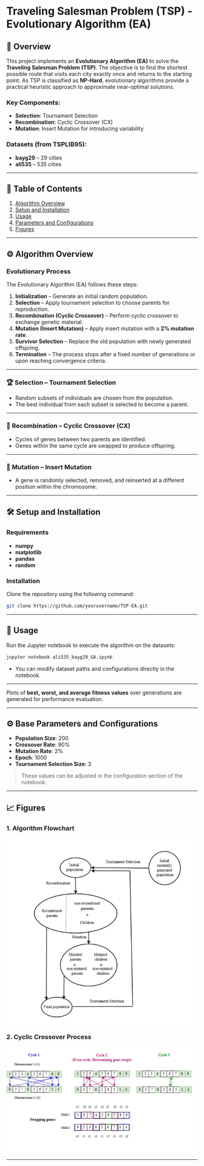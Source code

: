 # Traveling Salesman Problem (TSP) - Evolutionary Algorithm (EA)

## 📌 Overview
This project implements an **Evolutionary Algorithm (EA)** to solve the **Traveling Salesman Problem (TSP)**. The objective is to find the shortest possible route that visits each city exactly once and returns to the starting point. As TSP is classified as **NP-Hard**, evolutionary algorithms provide a practical heuristic approach to approximate near-optimal solutions.  

### Key Components:
- **Selection**: Tournament Selection  
- **Recombination**: Cyclic Crossover (CX)  
- **Mutation**: Insert Mutation for introducing variability  

### Datasets (from TSPLIB95):
- **bayg29** – 29 cities  
- **ali535** – 535 cities  

---

## 📖 Table of Contents
1. [Algorithm Overview](#algorithm-overview)  
2. [Setup and Installation](#setup-and-installation)  
3. [Usage](#usage)  
4. [Parameters and Configurations](#parameters-and-configurations)  
5. [Figures](#figures)  

---

## ⚙️ Algorithm Overview
### Evolutionary Process  
The Evolutionary Algorithm (EA) follows these steps:  

1. **Initialization** – Generate an initial random population.  
2. **Selection** – Apply tournament selection to choose parents for reproduction.  
3. **Recombination (Cyclic Crossover)** – Perform cyclic crossover to exchange genetic material.  
4. **Mutation (Insert Mutation)** – Apply insert mutation with a **2% mutation rate**.  
5. **Survivor Selection** – Replace the old population with newly generated offspring.  
6. **Termination** – The process stops after a fixed number of generations or upon reaching convergence criteria.  

---

### 🏆 Selection – Tournament Selection  
- Random subsets of individuals are chosen from the population.  
- The best individual from each subset is selected to become a parent.  

---

### 🔄 Recombination – Cyclic Crossover (CX)  
- Cycles of genes between two parents are identified.  
- Genes within the same cycle are swapped to produce offspring.  

---

### 🔄 Mutation – Insert Mutation  
- A gene is randomly selected, removed, and reinserted at a different position within the chromosome.  

---

## 🛠️ Setup and Installation  
### Requirements  
- **numpy**  
- **matplotlib**  
- **pandas**  
- **random**  

### Installation  
Clone the repository using the following command:  
```bash
git clone https://github.com/yourusername/TSP-EA.git
```  

---

## 🚀 Usage  
Run the Jupyter notebook to execute the algorithm on the datasets:  
```bash
jupyter notebook ali535_bayg29_GA.ipynb
```  
- You can modify dataset paths and configurations directly in the notebook.  

---

Plots of **best, worst, and average fitness values** over generations are generated for performance evaluation.  

---

## ⚙️ Base Parameters and Configurations  
- **Population Size**: 200  
- **Crossover Rate**: 90%  
- **Mutation Rate**: 2%  
- **Epoch**: 1000  
- **Tournament Selection Size**: 3  

> These values can be adjusted in the configuration section of the notebook.  

---

## 📈 Figures  

### 1. Algorithm Flowchart  
![Algorithm Flowchart](./Images/EA.jpg)  

### 2. Cyclic Crossover Process  
![Cyclic Crossover](./Images/Cyclic-Crossover.jpg)  

---
